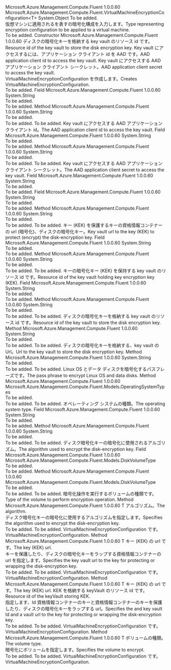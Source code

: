 <Type Name="VirtualMachineEncryptionConfiguration&lt;T&gt;" FullName="Microsoft.Azure.Management.Compute.Fluent.VirtualMachineEncryptionConfiguration&lt;T&gt;">
  <TypeSignature Language="C#" Value="public abstract class VirtualMachineEncryptionConfiguration&lt;T&gt; where T : VirtualMachineEncryptionConfiguration&lt;T&gt;" />
  <TypeSignature Language="ILAsm" Value=".class public auto ansi abstract beforefieldinit VirtualMachineEncryptionConfiguration`1&lt;(class Microsoft.Azure.Management.Compute.Fluent.VirtualMachineEncryptionConfiguration`1&lt;!T&gt;) T&gt; extends System.Object" />
  <TypeSignature Language="DocId" Value="T:Microsoft.Azure.Management.Compute.Fluent.VirtualMachineEncryptionConfiguration`1" />
  <TypeSignature Language="VB.NET" Value="Public MustInherit Class VirtualMachineEncryptionConfiguration(Of T)" />
  <TypeSignature Language="F#" Value="type VirtualMachineEncryptionConfiguration&lt;'T (requires 'T :&gt; VirtualMachineEncryptionConfiguration&lt;'T&gt;)&gt; = class" />
  <AssemblyInfo>
    <AssemblyName>Microsoft.Azure.Management.Compute.Fluent</AssemblyName>
    <AssemblyVersion>1.0.0.60</AssemblyVersion>
  </AssemblyInfo>
  <TypeParameters>
    <TypeParameter Name="T">
      <Constraints>
        <BaseTypeName>Microsoft.Azure.Management.Compute.Fluent.VirtualMachineEncryptionConfiguration&lt;T&gt;</BaseTypeName>
      </Constraints>
    </TypeParameter>
  </TypeParameters>
  <Base>
    <BaseTypeName>System.Object</BaseTypeName>
  </Base>
  <Interfaces />
  <Docs>
    <typeparam name="T">To be added.</typeparam>
    <summary>
             <span data-ttu-id="eed7b-101">仮想マシンに適用されるを表すの暗号化構成を入力します。</span><span class="sxs-lookup"><span data-stu-id="eed7b-101">Type representing encryption configuration to be applied to a virtual machine.</span></span>
             </summary>
    <remarks>To be added.</remarks>
  </Docs>
  <Members>
    <Member MemberName=".ctor">
      <MemberSignature Language="C#" Value="protected VirtualMachineEncryptionConfiguration (string keyVaultId, string aadClientId, string aadSecret);" />
      <MemberSignature Language="ILAsm" Value=".method familyhidebysig specialname rtspecialname instance void .ctor(string keyVaultId, string aadClientId, string aadSecret) cil managed" />
      <MemberSignature Language="DocId" Value="M:Microsoft.Azure.Management.Compute.Fluent.VirtualMachineEncryptionConfiguration`1.#ctor(System.String,System.String,System.String)" />
      <MemberSignature Language="VB.NET" Value="Protected Sub New (keyVaultId As String, aadClientId As String, aadSecret As String)" />
      <MemberSignature Language="F#" Value="new Microsoft.Azure.Management.Compute.Fluent.VirtualMachineEncryptionConfiguration&lt;'T (requires 'T :&gt; Microsoft.Azure.Management.Compute.Fluent.VirtualMachineEncryptionConfiguration&lt;'T&gt;)&gt; : string * string * string -&gt; Microsoft.Azure.Management.Compute.Fluent.VirtualMachineEncryptionConfiguration&lt;'T (requires 'T :&gt; Microsoft.Azure.Management.Compute.Fluent.VirtualMachineEncryptionConfiguration&lt;'T&gt;)&gt;" Usage="new Microsoft.Azure.Management.Compute.Fluent.VirtualMachineEncryptionConfiguration&lt;'T (requires 'T :&gt; Microsoft.Azure.Management.Compute.Fluent.VirtualMachineEncryptionConfiguration&lt;'T&gt;)&gt; (keyVaultId, aadClientId, aadSecret)" />
      <MemberType>Constructor</MemberType>
      <AssemblyInfo>
        <AssemblyName>Microsoft.Azure.Management.Compute.Fluent</AssemblyName>
        <AssemblyVersion>1.0.0.60</AssemblyVersion>
      </AssemblyInfo>
      <Parameters>
        <Parameter Name="keyVaultId" Type="System.String" />
        <Parameter Name="aadClientId" Type="System.String" />
        <Parameter Name="aadSecret" Type="System.String" />
      </Parameters>
      <Docs>
        <param name="keyVaultId"><span data-ttu-id="eed7b-102">ディスクの暗号化キーを格納する key vault のリソース id です。</span><span class="sxs-lookup"><span data-stu-id="eed7b-102">Resource id of the key vault to store the disk encryption key.</span></span></param>
        <param name="aadClientId"><span data-ttu-id="eed7b-103">Key vault にアクセスするには、アプリケーション クライアント id を AAD です。</span><span class="sxs-lookup"><span data-stu-id="eed7b-103">AAD application client id to access the key vault.</span></span></param>
        <param name="aadSecret"><span data-ttu-id="eed7b-104">Key vault にアクセスする AAD アプリケーション クライアント シークレット。</span><span class="sxs-lookup"><span data-stu-id="eed7b-104">AAD application client secret to access the key vault.</span></span></param>
        <summary>
             <span data-ttu-id="eed7b-105">VirtualMachineEncryptionConfiguration を作成します。</span><span class="sxs-lookup"><span data-stu-id="eed7b-105">Creates VirtualMachineEncryptionConfiguration.</span></span>
             </summary>
        <remarks>To be added.</remarks>
      </Docs>
    </Member>
    <Member MemberName="aadClientId">
      <MemberSignature Language="C#" Value="protected string aadClientId;" />
      <MemberSignature Language="ILAsm" Value=".field family string aadClientId" />
      <MemberSignature Language="DocId" Value="F:Microsoft.Azure.Management.Compute.Fluent.VirtualMachineEncryptionConfiguration`1.aadClientId" />
      <MemberSignature Language="VB.NET" Value="Protected aadClientId As String " />
      <MemberSignature Language="F#" Value="val mutable aadClientId : string" Usage="Microsoft.Azure.Management.Compute.Fluent.VirtualMachineEncryptionConfiguration&lt;'T (requires 'T :&gt; Microsoft.Azure.Management.Compute.Fluent.VirtualMachineEncryptionConfiguration&lt;'T&gt;)&gt;.aadClientId" />
      <MemberType>Field</MemberType>
      <AssemblyInfo>
        <AssemblyName>Microsoft.Azure.Management.Compute.Fluent</AssemblyName>
        <AssemblyVersion>1.0.0.60</AssemblyVersion>
      </AssemblyInfo>
      <ReturnValue>
        <ReturnType>System.String</ReturnType>
      </ReturnValue>
      <Docs>
        <summary>To be added.</summary>
        <remarks>To be added.</remarks>
      </Docs>
    </Member>
    <Member MemberName="AadClientId">
      <MemberSignature Language="C#" Value="public string AadClientId ();" />
      <MemberSignature Language="ILAsm" Value=".method public hidebysig instance string AadClientId() cil managed" />
      <MemberSignature Language="DocId" Value="M:Microsoft.Azure.Management.Compute.Fluent.VirtualMachineEncryptionConfiguration`1.AadClientId" />
      <MemberSignature Language="VB.NET" Value="Public Function AadClientId () As String" />
      <MemberSignature Language="F#" Value="member this.AadClientId : unit -&gt; string" Usage="virtualMachineEncryptionConfiguration.AadClientId " />
      <MemberType>Method</MemberType>
      <AssemblyInfo>
        <AssemblyName>Microsoft.Azure.Management.Compute.Fluent</AssemblyName>
        <AssemblyVersion>1.0.0.60</AssemblyVersion>
      </AssemblyInfo>
      <ReturnValue>
        <ReturnType>System.String</ReturnType>
      </ReturnValue>
      <Parameters />
      <Docs>
        <summary>To be added.</summary>
        <returns>To be added.</returns>
        <remarks>To be added.</remarks>
        <return><span data-ttu-id="eed7b-106">Key vault にアクセスする AAD アプリケーション クライアント id。</span><span class="sxs-lookup"><span data-stu-id="eed7b-106">The AAD application client id to access the key vault.</span></span></return>
      </Docs>
    </Member>
    <Member MemberName="aadSecret">
      <MemberSignature Language="C#" Value="protected string aadSecret;" />
      <MemberSignature Language="ILAsm" Value=".field family string aadSecret" />
      <MemberSignature Language="DocId" Value="F:Microsoft.Azure.Management.Compute.Fluent.VirtualMachineEncryptionConfiguration`1.aadSecret" />
      <MemberSignature Language="VB.NET" Value="Protected aadSecret As String " />
      <MemberSignature Language="F#" Value="val mutable aadSecret : string" Usage="Microsoft.Azure.Management.Compute.Fluent.VirtualMachineEncryptionConfiguration&lt;'T (requires 'T :&gt; Microsoft.Azure.Management.Compute.Fluent.VirtualMachineEncryptionConfiguration&lt;'T&gt;)&gt;.aadSecret" />
      <MemberType>Field</MemberType>
      <AssemblyInfo>
        <AssemblyName>Microsoft.Azure.Management.Compute.Fluent</AssemblyName>
        <AssemblyVersion>1.0.0.60</AssemblyVersion>
      </AssemblyInfo>
      <ReturnValue>
        <ReturnType>System.String</ReturnType>
      </ReturnValue>
      <Docs>
        <summary>To be added.</summary>
        <remarks>To be added.</remarks>
      </Docs>
    </Member>
    <Member MemberName="AadSecret">
      <MemberSignature Language="C#" Value="public string AadSecret ();" />
      <MemberSignature Language="ILAsm" Value=".method public hidebysig instance string AadSecret() cil managed" />
      <MemberSignature Language="DocId" Value="M:Microsoft.Azure.Management.Compute.Fluent.VirtualMachineEncryptionConfiguration`1.AadSecret" />
      <MemberSignature Language="VB.NET" Value="Public Function AadSecret () As String" />
      <MemberSignature Language="F#" Value="member this.AadSecret : unit -&gt; string" Usage="virtualMachineEncryptionConfiguration.AadSecret " />
      <MemberType>Method</MemberType>
      <AssemblyInfo>
        <AssemblyName>Microsoft.Azure.Management.Compute.Fluent</AssemblyName>
        <AssemblyVersion>1.0.0.60</AssemblyVersion>
      </AssemblyInfo>
      <ReturnValue>
        <ReturnType>System.String</ReturnType>
      </ReturnValue>
      <Parameters />
      <Docs>
        <summary>To be added.</summary>
        <returns>To be added.</returns>
        <remarks>To be added.</remarks>
        <return><span data-ttu-id="eed7b-107">Key vault にアクセスする AAD アプリケーション クライアント シークレット。</span><span class="sxs-lookup"><span data-stu-id="eed7b-107">The AAD application client secret to access the key vault.</span></span></return>
      </Docs>
    </Member>
    <Member MemberName="encryptionAlgorithm">
      <MemberSignature Language="C#" Value="protected string encryptionAlgorithm;" />
      <MemberSignature Language="ILAsm" Value=".field family string encryptionAlgorithm" />
      <MemberSignature Language="DocId" Value="F:Microsoft.Azure.Management.Compute.Fluent.VirtualMachineEncryptionConfiguration`1.encryptionAlgorithm" />
      <MemberSignature Language="VB.NET" Value="Protected encryptionAlgorithm As String " />
      <MemberSignature Language="F#" Value="val mutable encryptionAlgorithm : string" Usage="Microsoft.Azure.Management.Compute.Fluent.VirtualMachineEncryptionConfiguration&lt;'T (requires 'T :&gt; Microsoft.Azure.Management.Compute.Fluent.VirtualMachineEncryptionConfiguration&lt;'T&gt;)&gt;.encryptionAlgorithm" />
      <MemberType>Field</MemberType>
      <AssemblyInfo>
        <AssemblyName>Microsoft.Azure.Management.Compute.Fluent</AssemblyName>
        <AssemblyVersion>1.0.0.60</AssemblyVersion>
      </AssemblyInfo>
      <ReturnValue>
        <ReturnType>System.String</ReturnType>
      </ReturnValue>
      <Docs>
        <summary>To be added.</summary>
        <remarks>To be added.</remarks>
      </Docs>
    </Member>
    <Member MemberName="keyEncryptionKeyURL">
      <MemberSignature Language="C#" Value="protected string keyEncryptionKeyURL;" />
      <MemberSignature Language="ILAsm" Value=".field family string keyEncryptionKeyURL" />
      <MemberSignature Language="DocId" Value="F:Microsoft.Azure.Management.Compute.Fluent.VirtualMachineEncryptionConfiguration`1.keyEncryptionKeyURL" />
      <MemberSignature Language="VB.NET" Value="Protected keyEncryptionKeyURL As String " />
      <MemberSignature Language="F#" Value="val mutable keyEncryptionKeyURL : string" Usage="Microsoft.Azure.Management.Compute.Fluent.VirtualMachineEncryptionConfiguration&lt;'T (requires 'T :&gt; Microsoft.Azure.Management.Compute.Fluent.VirtualMachineEncryptionConfiguration&lt;'T&gt;)&gt;.keyEncryptionKeyURL" />
      <MemberType>Field</MemberType>
      <AssemblyInfo>
        <AssemblyName>Microsoft.Azure.Management.Compute.Fluent</AssemblyName>
        <AssemblyVersion>1.0.0.60</AssemblyVersion>
      </AssemblyInfo>
      <ReturnValue>
        <ReturnType>System.String</ReturnType>
      </ReturnValue>
      <Docs>
        <summary>To be added.</summary>
        <remarks>To be added.</remarks>
      </Docs>
    </Member>
    <Member MemberName="KeyEncryptionKeyURL">
      <MemberSignature Language="C#" Value="public string KeyEncryptionKeyURL ();" />
      <MemberSignature Language="ILAsm" Value=".method public hidebysig instance string KeyEncryptionKeyURL() cil managed" />
      <MemberSignature Language="DocId" Value="M:Microsoft.Azure.Management.Compute.Fluent.VirtualMachineEncryptionConfiguration`1.KeyEncryptionKeyURL" />
      <MemberSignature Language="VB.NET" Value="Public Function KeyEncryptionKeyURL () As String" />
      <MemberSignature Language="F#" Value="member this.KeyEncryptionKeyURL : unit -&gt; string" Usage="virtualMachineEncryptionConfiguration.KeyEncryptionKeyURL " />
      <MemberType>Method</MemberType>
      <AssemblyInfo>
        <AssemblyName>Microsoft.Azure.Management.Compute.Fluent</AssemblyName>
        <AssemblyVersion>1.0.0.60</AssemblyVersion>
      </AssemblyInfo>
      <ReturnValue>
        <ReturnType>System.String</ReturnType>
      </ReturnValue>
      <Parameters />
      <Docs>
        <summary>To be added.</summary>
        <returns>To be added.</returns>
        <remarks>To be added.</remarks>
        <return><span data-ttu-id="eed7b-108">キー (KEK) を保護するキーの資格情報コンテナーの url (暗号化)、ディスクの暗号化キー。</span><span class="sxs-lookup"><span data-stu-id="eed7b-108">Key vault url to the key (KEK) to protect (encrypt) the disk-encryption key.</span></span></return>
      </Docs>
    </Member>
    <Member MemberName="keyEncryptionKeyVaultId">
      <MemberSignature Language="C#" Value="protected string keyEncryptionKeyVaultId;" />
      <MemberSignature Language="ILAsm" Value=".field family string keyEncryptionKeyVaultId" />
      <MemberSignature Language="DocId" Value="F:Microsoft.Azure.Management.Compute.Fluent.VirtualMachineEncryptionConfiguration`1.keyEncryptionKeyVaultId" />
      <MemberSignature Language="VB.NET" Value="Protected keyEncryptionKeyVaultId As String " />
      <MemberSignature Language="F#" Value="val mutable keyEncryptionKeyVaultId : string" Usage="Microsoft.Azure.Management.Compute.Fluent.VirtualMachineEncryptionConfiguration&lt;'T (requires 'T :&gt; Microsoft.Azure.Management.Compute.Fluent.VirtualMachineEncryptionConfiguration&lt;'T&gt;)&gt;.keyEncryptionKeyVaultId" />
      <MemberType>Field</MemberType>
      <AssemblyInfo>
        <AssemblyName>Microsoft.Azure.Management.Compute.Fluent</AssemblyName>
        <AssemblyVersion>1.0.0.60</AssemblyVersion>
      </AssemblyInfo>
      <ReturnValue>
        <ReturnType>System.String</ReturnType>
      </ReturnValue>
      <Docs>
        <summary>To be added.</summary>
        <remarks>To be added.</remarks>
      </Docs>
    </Member>
    <Member MemberName="KeyEncryptionKeyVaultId">
      <MemberSignature Language="C#" Value="public string KeyEncryptionKeyVaultId ();" />
      <MemberSignature Language="ILAsm" Value=".method public hidebysig instance string KeyEncryptionKeyVaultId() cil managed" />
      <MemberSignature Language="DocId" Value="M:Microsoft.Azure.Management.Compute.Fluent.VirtualMachineEncryptionConfiguration`1.KeyEncryptionKeyVaultId" />
      <MemberSignature Language="VB.NET" Value="Public Function KeyEncryptionKeyVaultId () As String" />
      <MemberSignature Language="F#" Value="member this.KeyEncryptionKeyVaultId : unit -&gt; string" Usage="virtualMachineEncryptionConfiguration.KeyEncryptionKeyVaultId " />
      <MemberType>Method</MemberType>
      <AssemblyInfo>
        <AssemblyName>Microsoft.Azure.Management.Compute.Fluent</AssemblyName>
        <AssemblyVersion>1.0.0.60</AssemblyVersion>
      </AssemblyInfo>
      <ReturnValue>
        <ReturnType>System.String</ReturnType>
      </ReturnValue>
      <Parameters />
      <Docs>
        <summary>To be added.</summary>
        <returns>To be added.</returns>
        <remarks>To be added.</remarks>
        <return><span data-ttu-id="eed7b-109">キーの暗号化キー (KEK) を保持する key vault のリソース id です。</span><span class="sxs-lookup"><span data-stu-id="eed7b-109">Resource id of the key vault holding key encryption key (KEK).</span></span></return>
      </Docs>
    </Member>
    <Member MemberName="keyVaultId">
      <MemberSignature Language="C#" Value="protected string keyVaultId;" />
      <MemberSignature Language="ILAsm" Value=".field family string keyVaultId" />
      <MemberSignature Language="DocId" Value="F:Microsoft.Azure.Management.Compute.Fluent.VirtualMachineEncryptionConfiguration`1.keyVaultId" />
      <MemberSignature Language="VB.NET" Value="Protected keyVaultId As String " />
      <MemberSignature Language="F#" Value="val mutable keyVaultId : string" Usage="Microsoft.Azure.Management.Compute.Fluent.VirtualMachineEncryptionConfiguration&lt;'T (requires 'T :&gt; Microsoft.Azure.Management.Compute.Fluent.VirtualMachineEncryptionConfiguration&lt;'T&gt;)&gt;.keyVaultId" />
      <MemberType>Field</MemberType>
      <AssemblyInfo>
        <AssemblyName>Microsoft.Azure.Management.Compute.Fluent</AssemblyName>
        <AssemblyVersion>1.0.0.60</AssemblyVersion>
      </AssemblyInfo>
      <ReturnValue>
        <ReturnType>System.String</ReturnType>
      </ReturnValue>
      <Docs>
        <summary>To be added.</summary>
        <remarks>To be added.</remarks>
      </Docs>
    </Member>
    <Member MemberName="KeyVaultId">
      <MemberSignature Language="C#" Value="public string KeyVaultId ();" />
      <MemberSignature Language="ILAsm" Value=".method public hidebysig instance string KeyVaultId() cil managed" />
      <MemberSignature Language="DocId" Value="M:Microsoft.Azure.Management.Compute.Fluent.VirtualMachineEncryptionConfiguration`1.KeyVaultId" />
      <MemberSignature Language="VB.NET" Value="Public Function KeyVaultId () As String" />
      <MemberSignature Language="F#" Value="member this.KeyVaultId : unit -&gt; string" Usage="virtualMachineEncryptionConfiguration.KeyVaultId " />
      <MemberType>Method</MemberType>
      <AssemblyInfo>
        <AssemblyName>Microsoft.Azure.Management.Compute.Fluent</AssemblyName>
        <AssemblyVersion>1.0.0.60</AssemblyVersion>
      </AssemblyInfo>
      <ReturnValue>
        <ReturnType>System.String</ReturnType>
      </ReturnValue>
      <Parameters />
      <Docs>
        <summary>To be added.</summary>
        <returns>To be added.</returns>
        <remarks>To be added.</remarks>
        <return><span data-ttu-id="eed7b-110">ディスクの暗号化キーを格納する key vault のリソース id です。</span><span class="sxs-lookup"><span data-stu-id="eed7b-110">Resource id of the key vault to store the disk encryption key.</span></span></return>
      </Docs>
    </Member>
    <Member MemberName="KeyVaultUrl">
      <MemberSignature Language="C#" Value="public string KeyVaultUrl ();" />
      <MemberSignature Language="ILAsm" Value=".method public hidebysig instance string KeyVaultUrl() cil managed" />
      <MemberSignature Language="DocId" Value="M:Microsoft.Azure.Management.Compute.Fluent.VirtualMachineEncryptionConfiguration`1.KeyVaultUrl" />
      <MemberSignature Language="VB.NET" Value="Public Function KeyVaultUrl () As String" />
      <MemberSignature Language="F#" Value="member this.KeyVaultUrl : unit -&gt; string" Usage="virtualMachineEncryptionConfiguration.KeyVaultUrl " />
      <MemberType>Method</MemberType>
      <AssemblyInfo>
        <AssemblyName>Microsoft.Azure.Management.Compute.Fluent</AssemblyName>
        <AssemblyVersion>1.0.0.60</AssemblyVersion>
      </AssemblyInfo>
      <ReturnValue>
        <ReturnType>System.String</ReturnType>
      </ReturnValue>
      <Parameters />
      <Docs>
        <summary>To be added.</summary>
        <returns>To be added.</returns>
        <remarks>To be added.</remarks>
        <return><span data-ttu-id="eed7b-111">ディスクの暗号化キーを格納する、key vault の Url。</span><span class="sxs-lookup"><span data-stu-id="eed7b-111">Url to the key vault to store the disk encryption key.</span></span></return>
      </Docs>
    </Member>
    <Member MemberName="LinuxPassPhrase">
      <MemberSignature Language="C#" Value="public string LinuxPassPhrase ();" />
      <MemberSignature Language="ILAsm" Value=".method public hidebysig instance string LinuxPassPhrase() cil managed" />
      <MemberSignature Language="DocId" Value="M:Microsoft.Azure.Management.Compute.Fluent.VirtualMachineEncryptionConfiguration`1.LinuxPassPhrase" />
      <MemberSignature Language="VB.NET" Value="Public Function LinuxPassPhrase () As String" />
      <MemberSignature Language="F#" Value="member this.LinuxPassPhrase : unit -&gt; string" Usage="virtualMachineEncryptionConfiguration.LinuxPassPhrase " />
      <MemberType>Method</MemberType>
      <AssemblyInfo>
        <AssemblyName>Microsoft.Azure.Management.Compute.Fluent</AssemblyName>
        <AssemblyVersion>1.0.0.60</AssemblyVersion>
      </AssemblyInfo>
      <ReturnValue>
        <ReturnType>System.String</ReturnType>
      </ReturnValue>
      <Parameters />
      <Docs>
        <summary>To be added.</summary>
        <returns>To be added.</returns>
        <remarks>To be added.</remarks>
        <return><span data-ttu-id="eed7b-112">Linux OS とデータ ディスクを暗号化するパスフレーズです。</span><span class="sxs-lookup"><span data-stu-id="eed7b-112">The pass phrase to encrypt Linux OS and data disks.</span></span></return>
      </Docs>
    </Member>
    <Member MemberName="OsType">
      <MemberSignature Language="C#" Value="public abstract Microsoft.Azure.Management.Compute.Fluent.Models.OperatingSystemTypes OsType ();" />
      <MemberSignature Language="ILAsm" Value=".method public hidebysig newslot virtual instance valuetype Microsoft.Azure.Management.Compute.Fluent.Models.OperatingSystemTypes OsType() cil managed" />
      <MemberSignature Language="DocId" Value="M:Microsoft.Azure.Management.Compute.Fluent.VirtualMachineEncryptionConfiguration`1.OsType" />
      <MemberSignature Language="VB.NET" Value="Public MustOverride Function OsType () As OperatingSystemTypes" />
      <MemberSignature Language="F#" Value="abstract member OsType : unit -&gt; Microsoft.Azure.Management.Compute.Fluent.Models.OperatingSystemTypes" Usage="virtualMachineEncryptionConfiguration.OsType " />
      <MemberType>Method</MemberType>
      <AssemblyInfo>
        <AssemblyName>Microsoft.Azure.Management.Compute.Fluent</AssemblyName>
        <AssemblyVersion>1.0.0.60</AssemblyVersion>
      </AssemblyInfo>
      <ReturnValue>
        <ReturnType>Microsoft.Azure.Management.Compute.Fluent.Models.OperatingSystemTypes</ReturnType>
      </ReturnValue>
      <Parameters />
      <Docs>
        <summary>To be added.</summary>
        <returns>To be added.</returns>
        <remarks>To be added.</remarks>
        <return><span data-ttu-id="eed7b-113">オペレーティング システムの種類。</span><span class="sxs-lookup"><span data-stu-id="eed7b-113">The operating system type.</span></span></return>
      </Docs>
    </Member>
    <Member MemberName="passPhrase">
      <MemberSignature Language="C#" Value="protected string passPhrase;" />
      <MemberSignature Language="ILAsm" Value=".field family string passPhrase" />
      <MemberSignature Language="DocId" Value="F:Microsoft.Azure.Management.Compute.Fluent.VirtualMachineEncryptionConfiguration`1.passPhrase" />
      <MemberSignature Language="VB.NET" Value="Protected passPhrase As String " />
      <MemberSignature Language="F#" Value="val mutable passPhrase : string" Usage="Microsoft.Azure.Management.Compute.Fluent.VirtualMachineEncryptionConfiguration&lt;'T (requires 'T :&gt; Microsoft.Azure.Management.Compute.Fluent.VirtualMachineEncryptionConfiguration&lt;'T&gt;)&gt;.passPhrase" />
      <MemberType>Field</MemberType>
      <AssemblyInfo>
        <AssemblyName>Microsoft.Azure.Management.Compute.Fluent</AssemblyName>
        <AssemblyVersion>1.0.0.60</AssemblyVersion>
      </AssemblyInfo>
      <ReturnValue>
        <ReturnType>System.String</ReturnType>
      </ReturnValue>
      <Docs>
        <summary>To be added.</summary>
        <remarks>To be added.</remarks>
      </Docs>
    </Member>
    <Member MemberName="VolumeEncryptionKeyEncryptAlgorithm">
      <MemberSignature Language="C#" Value="public string VolumeEncryptionKeyEncryptAlgorithm ();" />
      <MemberSignature Language="ILAsm" Value=".method public hidebysig instance string VolumeEncryptionKeyEncryptAlgorithm() cil managed" />
      <MemberSignature Language="DocId" Value="M:Microsoft.Azure.Management.Compute.Fluent.VirtualMachineEncryptionConfiguration`1.VolumeEncryptionKeyEncryptAlgorithm" />
      <MemberSignature Language="VB.NET" Value="Public Function VolumeEncryptionKeyEncryptAlgorithm () As String" />
      <MemberSignature Language="F#" Value="member this.VolumeEncryptionKeyEncryptAlgorithm : unit -&gt; string" Usage="virtualMachineEncryptionConfiguration.VolumeEncryptionKeyEncryptAlgorithm " />
      <MemberType>Method</MemberType>
      <AssemblyInfo>
        <AssemblyName>Microsoft.Azure.Management.Compute.Fluent</AssemblyName>
        <AssemblyVersion>1.0.0.60</AssemblyVersion>
      </AssemblyInfo>
      <ReturnValue>
        <ReturnType>System.String</ReturnType>
      </ReturnValue>
      <Parameters />
      <Docs>
        <summary>To be added.</summary>
        <returns>To be added.</returns>
        <remarks>To be added.</remarks>
        <return><span data-ttu-id="eed7b-114">ディスク暗号化キーの暗号化に使用されるアルゴリズム。</span><span class="sxs-lookup"><span data-stu-id="eed7b-114">The algorithm used to encrypt the disk-encryption key.</span></span></return>
      </Docs>
    </Member>
    <Member MemberName="volumeType">
      <MemberSignature Language="C#" Value="protected Microsoft.Azure.Management.Compute.Fluent.Models.DiskVolumeType volumeType;" />
      <MemberSignature Language="ILAsm" Value=".field family valuetype Microsoft.Azure.Management.Compute.Fluent.Models.DiskVolumeType volumeType" />
      <MemberSignature Language="DocId" Value="F:Microsoft.Azure.Management.Compute.Fluent.VirtualMachineEncryptionConfiguration`1.volumeType" />
      <MemberSignature Language="VB.NET" Value="Protected volumeType As DiskVolumeType " />
      <MemberSignature Language="F#" Value="val mutable volumeType : Microsoft.Azure.Management.Compute.Fluent.Models.DiskVolumeType" Usage="Microsoft.Azure.Management.Compute.Fluent.VirtualMachineEncryptionConfiguration&lt;'T (requires 'T :&gt; Microsoft.Azure.Management.Compute.Fluent.VirtualMachineEncryptionConfiguration&lt;'T&gt;)&gt;.volumeType" />
      <MemberType>Field</MemberType>
      <AssemblyInfo>
        <AssemblyName>Microsoft.Azure.Management.Compute.Fluent</AssemblyName>
        <AssemblyVersion>1.0.0.60</AssemblyVersion>
      </AssemblyInfo>
      <ReturnValue>
        <ReturnType>Microsoft.Azure.Management.Compute.Fluent.Models.DiskVolumeType</ReturnType>
      </ReturnValue>
      <Docs>
        <summary>To be added.</summary>
        <remarks>To be added.</remarks>
      </Docs>
    </Member>
    <Member MemberName="VolumeType">
      <MemberSignature Language="C#" Value="public Microsoft.Azure.Management.Compute.Fluent.Models.DiskVolumeType VolumeType ();" />
      <MemberSignature Language="ILAsm" Value=".method public hidebysig instance valuetype Microsoft.Azure.Management.Compute.Fluent.Models.DiskVolumeType VolumeType() cil managed" />
      <MemberSignature Language="DocId" Value="M:Microsoft.Azure.Management.Compute.Fluent.VirtualMachineEncryptionConfiguration`1.VolumeType" />
      <MemberSignature Language="VB.NET" Value="Public Function VolumeType () As DiskVolumeType" />
      <MemberSignature Language="F#" Value="member this.VolumeType : unit -&gt; Microsoft.Azure.Management.Compute.Fluent.Models.DiskVolumeType" Usage="virtualMachineEncryptionConfiguration.VolumeType " />
      <MemberType>Method</MemberType>
      <AssemblyInfo>
        <AssemblyName>Microsoft.Azure.Management.Compute.Fluent</AssemblyName>
        <AssemblyVersion>1.0.0.60</AssemblyVersion>
      </AssemblyInfo>
      <ReturnValue>
        <ReturnType>Microsoft.Azure.Management.Compute.Fluent.Models.DiskVolumeType</ReturnType>
      </ReturnValue>
      <Parameters />
      <Docs>
        <summary>To be added.</summary>
        <returns>To be added.</returns>
        <remarks>To be added.</remarks>
        <return><span data-ttu-id="eed7b-115">暗号化操作を実行するボリュームの種類です。</span><span class="sxs-lookup"><span data-stu-id="eed7b-115">Type of the volume to perform encryption operation.</span></span></return>
      </Docs>
    </Member>
    <Member MemberName="WithVolumeEncryptionKeyEncryptAlgorithm">
      <MemberSignature Language="C#" Value="public T WithVolumeEncryptionKeyEncryptAlgorithm (string encryptionAlgorithm);" />
      <MemberSignature Language="ILAsm" Value=".method public hidebysig instance !T WithVolumeEncryptionKeyEncryptAlgorithm(string encryptionAlgorithm) cil managed" />
      <MemberSignature Language="DocId" Value="M:Microsoft.Azure.Management.Compute.Fluent.VirtualMachineEncryptionConfiguration`1.WithVolumeEncryptionKeyEncryptAlgorithm(System.String)" />
      <MemberSignature Language="VB.NET" Value="Public Function WithVolumeEncryptionKeyEncryptAlgorithm (encryptionAlgorithm As String) As T" />
      <MemberSignature Language="F#" Value="member this.WithVolumeEncryptionKeyEncryptAlgorithm : string -&gt; 'T" Usage="virtualMachineEncryptionConfiguration.WithVolumeEncryptionKeyEncryptAlgorithm encryptionAlgorithm" />
      <MemberType>Method</MemberType>
      <AssemblyInfo>
        <AssemblyName>Microsoft.Azure.Management.Compute.Fluent</AssemblyName>
        <AssemblyVersion>1.0.0.60</AssemblyVersion>
      </AssemblyInfo>
      <ReturnValue>
        <ReturnType>T</ReturnType>
      </ReturnValue>
      <Parameters>
        <Parameter Name="encryptionAlgorithm" Type="System.String" />
      </Parameters>
      <Docs>
        <param name="encryptionAlgorithm"><span data-ttu-id="eed7b-116">アルゴリズム。</span><span class="sxs-lookup"><span data-stu-id="eed7b-116">The algorithm.</span></span></param>
        <summary>
             <span data-ttu-id="eed7b-117">ディスク暗号化キーの暗号化に使用するアルゴリズムを指定します。</span><span class="sxs-lookup"><span data-stu-id="eed7b-117">Specifies the algorithm used to encrypt the disk-encryption key.</span></span>
             </summary>
        <returns>To be added.</returns>
        <remarks>To be added.</remarks>
        <return><span data-ttu-id="eed7b-118">VirtualMachineEncryptionConfiguration です。</span><span class="sxs-lookup"><span data-stu-id="eed7b-118">VirtualMachineEncryptionConfiguration.</span></span></return>
      </Docs>
    </Member>
    <Member MemberName="WithVolumeEncryptionKeyEncrypted">
      <MemberSignature Language="C#" Value="public T WithVolumeEncryptionKeyEncrypted (string keyEncryptionKeyURL);" />
      <MemberSignature Language="ILAsm" Value=".method public hidebysig instance !T WithVolumeEncryptionKeyEncrypted(string keyEncryptionKeyURL) cil managed" />
      <MemberSignature Language="DocId" Value="M:Microsoft.Azure.Management.Compute.Fluent.VirtualMachineEncryptionConfiguration`1.WithVolumeEncryptionKeyEncrypted(System.String)" />
      <MemberSignature Language="VB.NET" Value="Public Function WithVolumeEncryptionKeyEncrypted (keyEncryptionKeyURL As String) As T" />
      <MemberSignature Language="F#" Value="member this.WithVolumeEncryptionKeyEncrypted : string -&gt; 'T" Usage="virtualMachineEncryptionConfiguration.WithVolumeEncryptionKeyEncrypted keyEncryptionKeyURL" />
      <MemberType>Method</MemberType>
      <AssemblyInfo>
        <AssemblyName>Microsoft.Azure.Management.Compute.Fluent</AssemblyName>
        <AssemblyVersion>1.0.0.60</AssemblyVersion>
      </AssemblyInfo>
      <ReturnValue>
        <ReturnType>T</ReturnType>
      </ReturnValue>
      <Parameters>
        <Parameter Name="keyEncryptionKeyURL" Type="System.String" />
      </Parameters>
      <Docs>
        <param name="keyEncryptionKeyURL"><span data-ttu-id="eed7b-119">キー (KEK) の url です。</span><span class="sxs-lookup"><span data-stu-id="eed7b-119">The key (KEK) url.</span></span></param>
        <summary>
             <span data-ttu-id="eed7b-120">キーを保護したり、ディスクの暗号化キーをラップする資格情報コンテナーの url を指定します。</span><span class="sxs-lookup"><span data-stu-id="eed7b-120">Specifies the key vault url to the key for protecting or wrapping the disk-encryption key.</span></span>
             </summary>
        <returns>To be added.</returns>
        <remarks>To be added.</remarks>
        <return><span data-ttu-id="eed7b-121">VirtualMachineEncryptionConfiguration です。</span><span class="sxs-lookup"><span data-stu-id="eed7b-121">VirtualMachineEncryptionConfiguration.</span></span></return>
      </Docs>
    </Member>
    <Member MemberName="WithVolumeEncryptionKeyEncrypted">
      <MemberSignature Language="C#" Value="public T WithVolumeEncryptionKeyEncrypted (string keyEncryptionKeyURL, string keyEncryptionKeyKevVaultId);" />
      <MemberSignature Language="ILAsm" Value=".method public hidebysig instance !T WithVolumeEncryptionKeyEncrypted(string keyEncryptionKeyURL, string keyEncryptionKeyKevVaultId) cil managed" />
      <MemberSignature Language="DocId" Value="M:Microsoft.Azure.Management.Compute.Fluent.VirtualMachineEncryptionConfiguration`1.WithVolumeEncryptionKeyEncrypted(System.String,System.String)" />
      <MemberSignature Language="VB.NET" Value="Public Function WithVolumeEncryptionKeyEncrypted (keyEncryptionKeyURL As String, keyEncryptionKeyKevVaultId As String) As T" />
      <MemberSignature Language="F#" Value="member this.WithVolumeEncryptionKeyEncrypted : string * string -&gt; 'T" Usage="virtualMachineEncryptionConfiguration.WithVolumeEncryptionKeyEncrypted (keyEncryptionKeyURL, keyEncryptionKeyKevVaultId)" />
      <MemberType>Method</MemberType>
      <AssemblyInfo>
        <AssemblyName>Microsoft.Azure.Management.Compute.Fluent</AssemblyName>
        <AssemblyVersion>1.0.0.60</AssemblyVersion>
      </AssemblyInfo>
      <ReturnValue>
        <ReturnType>T</ReturnType>
      </ReturnValue>
      <Parameters>
        <Parameter Name="keyEncryptionKeyURL" Type="System.String" />
        <Parameter Name="keyEncryptionKeyKevVaultId" Type="System.String" />
      </Parameters>
      <Docs>
        <param name="keyEncryptionKeyURL"><span data-ttu-id="eed7b-122">キー (KEK) の url です。</span><span class="sxs-lookup"><span data-stu-id="eed7b-122">The key (KEK) url.</span></span></param>
        <param name="keyEncryptionKeyKevVaultId"><span data-ttu-id="eed7b-123">KEK を格納する keyVault のリソース id です。</span><span class="sxs-lookup"><span data-stu-id="eed7b-123">Resource id of the keyVault storing KEK.</span></span></param>
        <summary>
             <span data-ttu-id="eed7b-124">指定します、Id 資格情報コンテナーのキーと資格情報コンテナーのキーを保護したり、ディスクの暗号化キーをラップする url。</span><span class="sxs-lookup"><span data-stu-id="eed7b-124">Specifies the and key vault Id and a vault url to the key for protecting or wrapping the disk-encryption key.</span></span>
             </summary>
        <returns>To be added.</returns>
        <remarks>To be added.</remarks>
        <return><span data-ttu-id="eed7b-125">VirtualMachineEncryptionConfiguration です。</span><span class="sxs-lookup"><span data-stu-id="eed7b-125">VirtualMachineEncryptionConfiguration.</span></span></return>
      </Docs>
    </Member>
    <Member MemberName="WithVolumeType">
      <MemberSignature Language="C#" Value="public T WithVolumeType (Microsoft.Azure.Management.Compute.Fluent.Models.DiskVolumeType volumeType);" />
      <MemberSignature Language="ILAsm" Value=".method public hidebysig instance !T WithVolumeType(valuetype Microsoft.Azure.Management.Compute.Fluent.Models.DiskVolumeType volumeType) cil managed" />
      <MemberSignature Language="DocId" Value="M:Microsoft.Azure.Management.Compute.Fluent.VirtualMachineEncryptionConfiguration`1.WithVolumeType(Microsoft.Azure.Management.Compute.Fluent.Models.DiskVolumeType)" />
      <MemberSignature Language="VB.NET" Value="Public Function WithVolumeType (volumeType As DiskVolumeType) As T" />
      <MemberSignature Language="F#" Value="member this.WithVolumeType : Microsoft.Azure.Management.Compute.Fluent.Models.DiskVolumeType -&gt; 'T" Usage="virtualMachineEncryptionConfiguration.WithVolumeType volumeType" />
      <MemberType>Method</MemberType>
      <AssemblyInfo>
        <AssemblyName>Microsoft.Azure.Management.Compute.Fluent</AssemblyName>
        <AssemblyVersion>1.0.0.60</AssemblyVersion>
      </AssemblyInfo>
      <ReturnValue>
        <ReturnType>T</ReturnType>
      </ReturnValue>
      <Parameters>
        <Parameter Name="volumeType" Type="Microsoft.Azure.Management.Compute.Fluent.Models.DiskVolumeType" />
      </Parameters>
      <Docs>
        <param name="volumeType"><span data-ttu-id="eed7b-126">ボリュームの種類。</span><span class="sxs-lookup"><span data-stu-id="eed7b-126">The volume type.</span></span></param>
        <summary>
             <span data-ttu-id="eed7b-127">暗号化にボリュームを指定します。</span><span class="sxs-lookup"><span data-stu-id="eed7b-127">Specifies the volume to encrypt.</span></span>
             </summary>
        <returns>To be added.</returns>
        <remarks>To be added.</remarks>
        <return><span data-ttu-id="eed7b-128">VirtualMachineEncryptionConfiguration です。</span><span class="sxs-lookup"><span data-stu-id="eed7b-128">VirtualMachineEncryptionConfiguration.</span></span></return>
      </Docs>
    </Member>
  </Members>
</Type>